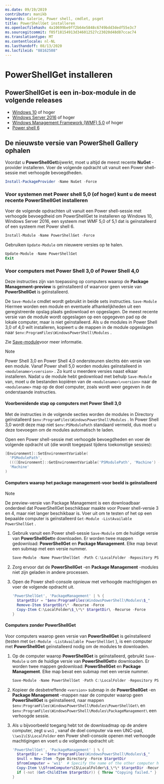 ```yaml
---
ms.date: 09/19/2019
contributor: manikb
keywords: Galerie, Power shell, cmdlet, psget
title: PowerShellGet installeren
ms.openlocfilehash: 4a10699be9ff2b64e5848c6749bdd3dedf55e3c7
ms.sourcegitcommit: f05f18154913d346012527c23020d48d87ccac74
ms.translationtype: MT
ms.contentlocale: nl-NL
ms.lasthandoff: 08/13/2020
ms.locfileid: "88162508"
---
```

# <a name="installing-powershellget"></a>PowerShellGet installeren

## <a name="powershellget-is-an-in-box-module-in-the-following-releases"></a>PowerShellGet is een in-box-module in de volgende releases

- [Windows 10](https://www.microsoft.com/windows) of hoger
- [Windows Server 2016](/windows-server/windows-server) of hoger
- [Windows Management Framework (WMF) 5,0](https://www.microsoft.com/download/details.aspx?id=50395) of hoger
- [Power shell 6](https://github.com/PowerShell/PowerShell/releases)

## <a name="get-the-latest-version-from-powershell-gallery"></a>De nieuwste versie van PowerShell Gallery ophalen

Voordat u **PowerShellGet**bijwerkt, moet u altijd de meest recente **NuGet** -provider installeren. Voer de volgende opdracht uit vanuit een Power shell-sessie met verhoogde bevoegdheden.

```powershell
Install-PackageProvider -Name NuGet -Force
```

### <a name="for-systems-with-powershell-50-or-newer-you-can-install-the-latest-powershellget"></a>Voor systemen met Power shell 5,0 (of hoger) kunt u de meest recente PowerShellGet installeren

Voer de volgende opdrachten uit vanuit een Power shell-sessie met verhoogde bevoegdheid om PowerShellGet te installeren op Windows 10, Windows Server 2016, een systeem met WMF 5,0 of 5,1 dat is geïnstalleerd of een systeem met Power shell 6.

```powershell
Install-Module -Name PowerShellGet -Force
```

Gebruiken `Update-Module` om nieuwere versies op te halen.

```powershell
Update-Module -Name PowerShellGet
Exit
```

### <a name="for-computers-running-powershell-30-or-powershell-40"></a>Voor computers met Power Shell 3,0 of Power Shell 4,0

Deze instructies zijn van toepassing op computers waarop de **Package Management-preview** is geïnstalleerd of waarvoor geen versie van **PowerShellGet** is geïnstalleerd.

De `Save-Module` cmdlet wordt gebruikt in beide sets instructies. `Save-Module` Hiermee worden een module en eventuele afhankelijkheden uit een geregistreerde opslag plaats gedownload en opgeslagen. De meest recente versie van de module wordt opgeslagen op een opgegeven pad op de lokale computer, maar is niet geïnstalleerd. Als u de modules in Power Shell 3,0 of 4,0 wilt installeren, kopieert u de mappen in de module opgeslagen naar `$env:ProgramFiles\WindowsPowerShell\Modules` .

Zie [Save-module](/powershell/module/PowershellGet/Save-Module)voor meer informatie.

> [!NOTE]
> Power Shell 3,0 en Power Shell 4,0 ondersteunen slechts één versie van een module. Vanaf Power shell 5,0 worden modules geïnstalleerd in `<modulename>\<version>` . Zo kunt u meerdere versies naast elkaar installeren. Nadat u de module hebt gedownload met behulp `Save-Module` van, moet u de bestanden kopiëren van de `<modulename>\<version>` naar de `<modulename>` map op de doel computer, zoals wordt weer gegeven in de onderstaande instructies.

#### <a name="preparatory-step-on-computers-running-powershell-30"></a>Voorbereidende stap op computers met Power Shell 3,0

Met de instructies in de volgende secties worden de modules in Directory geïnstalleerd `$env:ProgramFiles\WindowsPowerShell\Modules` .
In Power Shell 3,0 wordt deze map niet `$env:PSModulePath` standaard vermeld, dus moet u deze toevoegen om de modules automatisch te laden. 

Open een Power shell-sessie met verhoogde bevoegdheden en voer de volgende opdracht uit (die wordt toegepast tijdens toekomstige sessies):

```powershell
[Environment]::SetEnvironmentVariable(
  'PSModulePath',
  ((([Environment]::GetEnvironmentVariable('PSModulePath', 'Machine') -split ';') + "$env:ProgramFiles\WindowsPowerShell\Modules") -join ';'),
  'Machine'
)
```

#### <a name="computers-with-the-packagemanagement-preview-installed"></a>Computers waarop het package management-voor beeld is geïnstalleerd

> [!NOTE] 
> De preview-versie van Package Management is een downloadbaar onderdeel dat PowerShellGet beschikbaar maakte voor Power shell-versie 3 en 4, maar niet langer beschikbaar is.
> Voer uit om te testen of het op een bepaalde computer is geïnstalleerd `Get-Module -ListAvailable PowerShellGet` .

1. Gebruik vanuit een Power shell-sessie `Save-Module` om de huidige versie van **PowerShellGet**te downloaden. Er worden twee mappen gedownload: **PowerShellGet** en **Package Management**. Elke map bevat een submap met een versie nummer.

   ```powershell
   Save-Module -Name PowerShellGet -Path C:\LocalFolder -Repository PSGallery
   ```

1. Zorg ervoor dat de **PowerShellGet** -en **Package Management** -modules niet zijn geladen in andere processen.

1. Open de Power shell-console opnieuw met verhoogde machtigingen en voer de volgende opdracht uit.

   ```powershell
   'PowerShellGet', 'PackageManagement' | % { 
     $targetDir = "$env:ProgramFiles\WindowsPowerShell\Modules\$_"
     Remove-Item $targetDir\* -Recurse -Force
     Copy-Item C:\LocalFolder\$_\*\* $targetDir\ -Recurse -Force
   }
   ```

#### <a name="computers-without-powershellget"></a>Computers zonder PowerShellGet

Voor computers waarop geen versie van **PowerShellGet** is geïnstalleerd (testen met `Get-Module -ListAvailable PowerShellGet` ), is een computer met **PowerShellGet** geïnstalleerd nodig om de modules te downloaden.

1. Op de computer waarop **PowerShellGet** is geïnstalleerd, gebruikt `Save-Module` u om de huidige versie van **PowerShellGet**te downloaden. Er worden twee mappen gedownload: **PowerShellGet** en **Package Management**. Elke map bevat een submap met een versie nummer.

   ```powershell
   Save-Module -Name PowerShellGet -Path C:\LocalFolder -Repository PSGallery
   ```

1. Kopieer de desbetreffende `<version>` submap in de **PowerShellGet** -en **Package Management** -mappen naar de computer waarop geen **PowerShellGet** is geïnstalleerd, naar mappen `$env:ProgramFiles\WindowsPowerShell\Modules\PowerShellGet\` en `$env:ProgramFiles\WindowsPowerShell\Modules\PackageManagement\` een verhoogde sessie.
   
1. Als u bijvoorbeeld toegang hebt tot de downloadmap op de andere computer, zegt u `ws1` , vanaf de doel computer via een UNC-pad, `\\ws1\C$\LocalFolder` een Power shell-console openen met verhoogde machtigingen en voert u de volgende opdracht uit:

   ```powershell
   'PowerShellGet', 'PackageManagement' | % {
     $targetDir = "$env:ProgramFiles\WindowsPowerShell\Modules\$_"
     $null = New-Item -Type Directory -Force $targetDir
     $fromComputer = 'ws1'  # Specify the name of the other computer here.
     Copy-Item \\$fromComputer\C$\LocalFolder\$_\*\* $targetDir -Recurse -Force
     if (-not (Get-ChildItem $targetDir)) { Throw "Copying failed." }
   }
   ```
